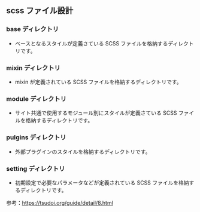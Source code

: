 ## scss ファイル設計

### base ディレクトリ

- ベースとなるスタイルが定義さている SCSS ファイルを格納するディレクトリです。

### mixin ディレクトリ

- mixin が定義されている SCSS ファイルを格納するディレクトリです。

### module ディレクトリ

- サイト共通で使用するモジュール別にスタイルが定義さている SCSS ファイルを格納するディレクトリです。

### pulgins ディレクトリ

- 外部プラグインのスタイルを格納するディレクトリです。

### setting ディレクトリ

- 初期設定で必要なパラメータなどが定義されている SCSS ファイルを格納するディレクトリです。

参考：https://tsudoi.org/guide/detail/8.html
